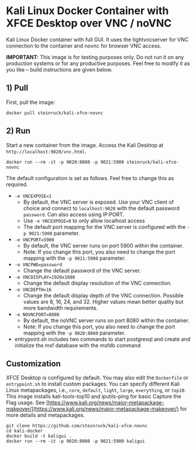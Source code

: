 # Kali Linux Docker Container with XFCE Desktop over VNC / noVNC

Kali Linux Docker container with full GUI. It uses the tightvncserver for VNC connection to the container and novnc for browser VNC access.

**IMPORTANT:** This image is for testing purposes only. Do not run it on any production systems or for any productive purposes. Feel free to modify it as you like – build instructions are given below.

## 1) Pull

First, pull the image:

```
docker pull steinruck/kali-xfce-novnc
```

## 2) Run

Start a new container from the image. Access the Kali Desktop at `http://localhost:9020/vnc.html`.

```
docker run --rm -it -p 9020:8080 -p 9021:5900 steinruck/kali-xfce-novnc
```

The default configuration is set as follows. Feel free to change this as required.

- `-e VNCEXPOSE=1`
  - By default, the VNC server is exposed. Use your VNC client of choice and connect to `localhost:9020` with the default password `password`. Can also access using IP:PORT.
  - Use `-e VNCEXPOSE=0` to only allow localhost access
  - The default port mapping for the VNC server is configured with the `-p 9021:5900` parameter.
- `-e VNCPORT=5900`
  - By default, the VNC server runs on port 5900 within the container.
  - Note: If you change this port, you also need to change the port mapping with the `-p 9021:5900` parameter.
- `-e VNCPWD=password`
  - Change the default password of the VNC server.
- `-e VNCDISPLAY=1920x1080`
  - Change the default display resolution of the VNC connection.
- `-e VNCDEPTH=16`
  - Change the default display depth of the VNC connection. Possible values are 8, 16, 24, and 32. Higher values mean better quality but more bandwidth requirements.
- `-e NOVNCPORT=8080`
  - By default, the noVNC server runs on port 8080 within the container.
  - Note: If you change this port, you also need to change the port mapping with the `-p 9020:8080` parameter.
- entrypoint.sh includes two commands to start postgresql and create and initialize the msf database with the msfdb command 

## Customization
XFCE Desktop is configured by default. 
You may also edit the `Dockerfile` or `entrypoint.sh` to install custom packages. 
You can specify different Kali Linux metapackages, i.e., `core`, `default`, `light`, `large`, `everything`, or `top10`. 
This image installs kali-tools-top10 and iputils-ping for basic Capture the Flag usage.
See [https://www.kali.org/news/major-metapackage-makeover/](https://www.kali.org/news/major-metapackage-makeover/) for more details and metapackages.

```
git clone https://github.com/steinruck/kali-xfce-novnc
cd kali-docker
docker build -t kaligui .
docker run --rm -it -p 9020:8080 -p 9021:5900 kaligui
```
